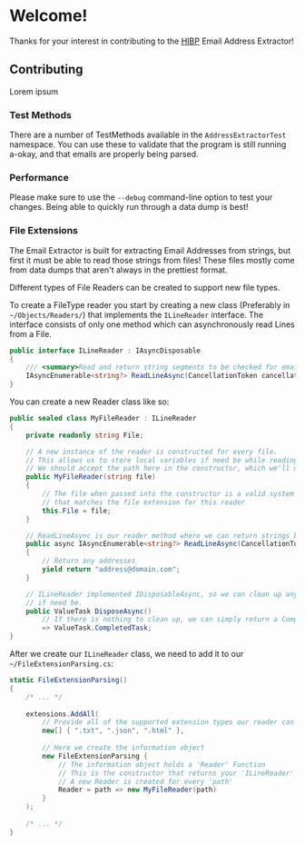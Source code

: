 # Welcome!

Thanks for your interest in contributing to the [HIBP](https://haveibeenpwned.com/) Email Address Extractor!

## Contributing

Lorem ipsum

### Test Methods

There are a number of TestMethods available in the `AddressExtractorTest` namespace. You can use these to validate that the program is still running a-okay, and that emails are properly being parsed.

### Performance

Please make sure to use the `--debug` command-line option to test your changes. Being able to quickly run through a data dump is best!

### File Extensions

The Email Extractor is built for extracting Email Addresses from strings, but first it must be able to read those strings from files! These files mostly come from data dumps that aren't always in the prettiest format.

Different types of File Readers can be created to support new file types.

To create a FileType reader you start by creating a new class (Preferably in `~/Objects/Readers/`) that implements the `ILineReader` interface. The interface consists of only one method which can asynchronously read Lines from a File.

```csharp
public interface ILineReader : IAsyncDisposable
{
    /// <summary>Read and return string segments to be checked for email addresses</summary>
    IAsyncEnumerable<string?> ReadLineAsync(CancellationToken cancellation = default);
}
```

You can create a new Reader class like so:

```csharp
public sealed class MyFileReader : ILineReader
{
    private readonly string File;

    // A new instance of the reader is constructed for every file.
    // This allows us to store local variables if need be while reading through the file
    // We should accept the path here in the constructor, which we'll make use of later
    public MyFileReader(string file)
    {
        // The file when passed into the constructor is a valid system file
        // that matches the file extension for this reader
        this.File = file;
    }

    // ReadLineAsync is our reader method where we can return strings back to the EmailExtractor
    public async IAsyncEnumerable<string?> ReadLineAsync(CancellationToken cancellation = default)
    {
        // Return any addresses
        yield return "address@domain.com";
    }

    // ILineReader implemented IDisposableAsync, so we can clean up any resources
    // if need be.
    public ValueTask DisposeAsync()
        // If there is nothing to clean up, we can simply return a Completed Task.
        => ValueTask.CompletedTask;
}
```

After we create our `ILineReader` class, we need to add it to our `~/FileExtensionParsing.cs`:

```csharp
static FileExtensionParsing()
{
    /* ... */
    
    extensions.AddAll(
        // Provide all of the supported extension types our reader can handle
        new[] { ".txt", ".json", ".html" },
        
        // Here we create the information object
        new FileExtensionParsing {
            // The information object holds a 'Reader' Function
            // This is the constructor that returns your 'ILineReader'
            // A new Reader is created for every 'path'
            Reader = path => new MyFileReader(path)
        }
    );
    
    /* ... */
}
```

